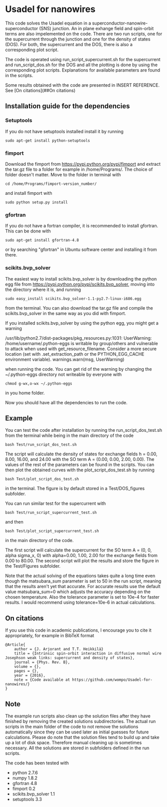 # Usadel for nanowires

This code solves the Usadel equation in a superconductor-nanowire-superconductor (SNS) junction. An in plane exhange field and spin-orbit terms are also impelemented on the code. There are two run scripts, one for the supercurrent through the junction and one for the density of states (DOS). For both, the supercurrent and the DOS, there is also a corresponding plot script.

The code is operated using run_script_supercurrent.sh for the supercurrent and run_script_dos.sh for the DOS and all the plotting is done by using the corresponding plot scripts. Explanations for available parameters are found in the scripts.

Some results obtained with the code are presented in INSERT REFERENCE. See [On citations](##On citations)

## Installation guide for the dependencies

### Setuptools

If you do not have setuptools installed install it by running

```
sudo apt-get install python-setuptools
```

### fimport

Download the fimport from https://pypi.python.org/pypi/fimport and extract the tar.gz file to a folder for example in /home/Programs/. The choice of folder doesn't matter. Move to the folder in terminal with

```
cd /home/Programs/fimport-version_number/
```

and install fimport with

```
sudo python setup.py install
```

### gfortran

If you do not have a fortran compiler, it is recommended to install gfortran. This can be done with

```
sudo apt-get install gfortran-4.8
```

or by searching "gfortran" in Ubuntu software center and installing it from there.

### scikits.bvp_solver

The easiest way to install scikits.bvp_solver is by downloading the python egg file from https://pypi.python.org/pypi/scikits.bvp_solver, moving into the directory where it is, and running 

```
sudo easy_install scikits.bvp_solver-1.1-py2.7-linux-i686.egg
```

from the terminal. You can also download the tar.gz file and compile the scikits.bvp_solver in the same way as you did with fimport.

If you installed scikits.bvp_solver by using the python egg, you might get a warning

/usr/lib/python2.7/dist-packages/pkg_resources.py:1031: UserWarning: /home/username/.python-eggs is writable by group/others and vulnerable to attack when used with get_resource_filename. Consider a more secure location (set with .set_extraction_path or the PYTHON_EGG_CACHE environment variable).
  warnings.warn(msg, UserWarning)

when running the code. You can get rid of the warning by changing the ~/.python-eggs directory not writeable by everyone with

```
chmod g-wx,o-wx ~/.python-eggs
```

in you home folder.

Now you should have all the dependencies to run the code.

## Example

You can test the code after installation by running the run_script_dos_test.sh from the terminal while being in the main directory of the code

```
bash Test/run_script_dos_test.sh
```

The script will calculate the density of states for exchange fields h = 0.00, 8.00, 16.00, and 24.00 with the SO term A = (0.00, 0.00, 2.00, 0.00). The values of the rest of the parameters can be found in the scripts. You can then plot the obtained curves with the plot_script_dos_test.sh by running

```
bash Test/plot_script_dos_test.sh
```

in the terminal. The figure is by default stored in a Test/DOS_figures subfolder.

You can run similar test for the supercurrent with 

```
bash Test/run_script_supercurrent_test.sh
```

and then

```
bash Test/plot_script_supercurrent_test.sh
```
in the main directory of the code.

The first script will calculate the supercurrent for the SO term A = (0, 0, alpha sigma_x, 0) with alpha=0.00, 1.00, 2.00 for the exchange fields from 0.00 to 80.00. The second script will plot the results and store the figure in the Test/Figures subfolder.

Note that the actual solving of the equations takes quite a long time even though the matsubara_sum parameter is set to 50 in the run script, meaning that the results aren't yet that accurate. For accurate results use the default value matsubara_sum=0 which adjusts the accuracy depending on the chosen temperature. Also the tolerance parameter is set to 10e-4 for faster results. I would recommend using tolerance=10e-6 in actual calculations.

## On citations

If you use this code in academic publications, I encourage you to cite it appropriately, for example in BibTeX format

```
@Article{
    author = {J. Arjorant and T.T. Heikkilä}
    title = {Intrinsic spin-orbit interaction in diffusive normal wire Josephson weak links: supercurrent and density of states},
    journal = {Phys. Rev. B},
    volume = {},
    pages = {},
    year = {2016},
    note = {Code available at https://github.com/wompo/Usadel-for-nanowires/}
}
```

## Note

The example run scripts also clean up the solution files after they have finished by removing the created solutions subdirectories. The actual run scripts in the main folder of the code to not remove the solutions automatically since they can be used later as initial guesses for future calculations. Please do note that the solution files tend to build up and take up a lot of disk space. Therefore manual cleaning up is sometimes necessary. All the solutions are stored in subfolders defined in the run scripts.

The code has been tested with

- python 2.7.6
- numpy 1.8.2
- gfortran 4.8
- fimport 0.2
- scikits.bvp_solver 1.1
- setuptools 3.3
